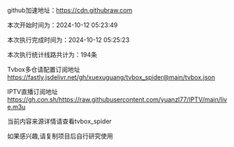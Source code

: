 
    
github加速地址：https://cdn.githubraw.com
    
本次开始时间为：2024-10-12 05:23:49

本次执行完成时间为：2024-10-12 05:25:23

本次执行统计线路共计为：194条

Tvbox多仓请配置订阅地址 https://fastly.jsdelivr.net/gh/xuexuguang/tvbox_spider@main/tvbox.json

IPTV直播订阅地址 https://gh.con.sh/https://raw.githubusercontent.com/yuanzl77/IPTV/main/live.m3u

当前内容来源详情请查看tvbox_spider

如果感兴趣,请复制项目后自行研究使用
